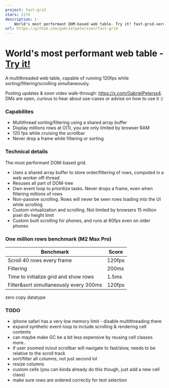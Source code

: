 ```yaml
---
project: fast-grid
stars: 2174
description: |-
    World's most performant DOM-based web table. Try it! fast-grid.vercel.app/
url: https://github.com/gabrielpetersson/fast-grid
---
```


# World's most performant web table - [Try it!](https://fast-grid.vercel.app)

A multithreaded web table, capable of running 120fps while sorting/filtering/scrolling simultaneously. 

Posting updates & soon video walk-through: https://x.com/GabrielPeterss4. DMs are open, curious to hear about use-cases or advise on how to use it :) 

### Capabilites

- Multithread sorting/filtering using a shared array buffer
- Display millions rows at O(1), you are only limited by browser RAM
- 120 fps while cruising the scrollbar
- Never drop a frame while filtering or sorting

### Technical details

The most performant DOM-based grid.

- Uses a shared array buffer to store order/filtering of rows, computed in a web worker off-thread
- Resuses all part of DOM-tree
- Own event loop to prioritize tasks. Never drops a frame, even when filtering millions of rows
- Non-passive scrolling. Rows will never be seen rows loading into the UI while scrolling
- Custom virtualization and scrolling. Not limited by browsers 15 million pixel div height limit
- Custom built scrolling for phones, and runs at 60fps even on older phones

### One million rows benchmark (M2 Max Pro)

| Benchmark                              | Score  |
| -------------------------------------- | ------ |
| Scroll 40 rows every frame             | 120fps |
| Filtering                              | 200ms  |
| Time to initialize grid and show rows  | 1.5ms  |
| Filter&sort simultaneously every 300ms | 120fps |

zero copy datatype

### TODO
- iphone safari has a very low memory limit - disable multithreading there
- expand synthetic event-loop to include scrolling & rendering cell contents
- can maybe make GC be a bit less expensive by reusing cell classes more..
- if user zoomed in/out scrollbar will navigate to fast/slow, needs to be relative to the scroll track
- sort/filter all columns, not just second lol
- resize columns
- custom cells (you can kinda already do this though, just add a new cell class)
- make sure rows are ordered correctly for text selection

